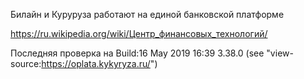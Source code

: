 Билайн и Куруруза работают на единой банковской платформе

https://ru.wikipedia.org/wiki/Центр_финансовых_технологий/

Последняя проверка на
Build:16 May 2019 16:39 3.38.0 (see "view-source:https://oplata.kykyryza.ru/")
